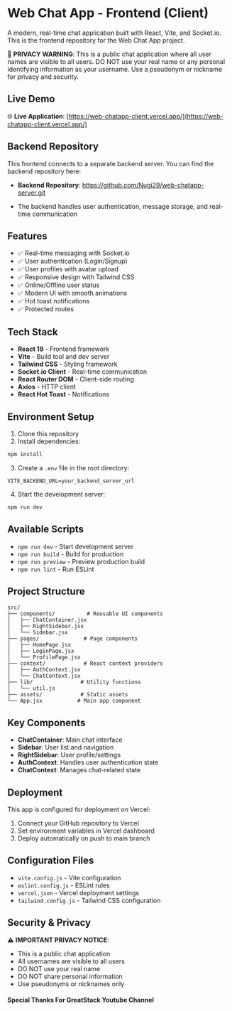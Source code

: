 # Web Chat App - Frontend (Client)

A modern, real-time chat application built with React, Vite, and Socket.io. This is the frontend repository for the Web Chat App project.

🔴 **PRIVACY WARNING**: This is a public chat application where all user names are visible to all users. DO NOT use your real name or any personal identifying information as your username. Use a pseudonym or nickname for privacy and security.

## Live Demo

🌐 **Live Application**: [https://web-chatapp-client.vercel.app/](https://web-chatapp-client.vercel.app/)

## Backend Repository

This frontend connects to a separate backend server. You can find the backend repository here:
- **Backend Repository**: https://github.com/Nugi29/web-chatapp-server.git

- The backend handles user authentication, message storage, and real-time communication

## Features

- ✅ Real-time messaging with Socket.io
- ✅ User authentication (Login/Signup)
- ✅ User profiles with avatar upload
- ✅ Responsive design with Tailwind CSS
- ✅ Online/Offline user status
- ✅ Modern UI with smooth animations
- ✅ Hot toast notifications
- ✅ Protected routes

## Tech Stack

- **React 19** - Frontend framework
- **Vite** - Build tool and dev server
- **Tailwind CSS** - Styling framework
- **Socket.io Client** - Real-time communication
- **React Router DOM** - Client-side routing
- **Axios** - HTTP client
- **React Hot Toast** - Notifications

## Environment Setup

1. Clone this repository
2. Install dependencies:
```bash
npm install
```

3. Create a `.env` file in the root directory:
```env
VITE_BACKEND_URL=your_backend_server_url
```

4. Start the development server:
```bash
npm run dev
```

## Available Scripts

- `npm run dev` - Start development server
- `npm run build` - Build for production
- `npm run preview` - Preview production build
- `npm run lint` - Run ESLint

## Project Structure

```
src/
├── components/          # Reusable UI components
│   ├── ChatContainer.jsx
│   ├── RightSidebar.jsx
│   └── Sidebar.jsx
├── pages/              # Page components
│   ├── HomePage.jsx
│   ├── LoginPage.jsx
│   └── ProfilePage.jsx
├── context/            # React context providers
│   ├── AuthContext.jsx
│   └── ChatContext.jsx
├── lib/               # Utility functions
│   └── util.js
├── assets/            # Static assets
└── App.jsx           # Main app component
```

## Key Components

- **ChatContainer**: Main chat interface
- **Sidebar**: User list and navigation
- **RightSidebar**: User profile/settings
- **AuthContext**: Handles user authentication state
- **ChatContext**: Manages chat-related state

## Deployment

This app is configured for deployment on Vercel:

1. Connect your GitHub repository to Vercel
2. Set environment variables in Vercel dashboard
3. Deploy automatically on push to main branch

## Configuration Files

- `vite.config.js` - Vite configuration
- `eslint.config.js` - ESLint rules
- `vercel.json` - Vercel deployment settings
- `tailwind.config.js` - Tailwind CSS configuration

## Security & Privacy

⚠️ **IMPORTANT PRIVACY NOTICE**: 
- This is a public chat application
- All usernames are visible to all users
- DO NOT use your real name
- DO NOT share personal information
- Use pseudonyms or nicknames only


#### Special Thanks For GreatStack Youtube Channel
